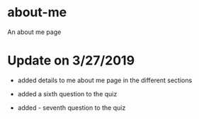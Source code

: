 # about-me
An about me page

# Update on 3/27/2019
- added details to me about me page in the different sections

- added a sixth question to the quiz
- added - seventh question to the quiz
